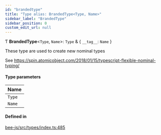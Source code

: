 ```yaml
---
id: "brandedtype"
title: "Type alias: BrandedType<Type, Name>"
sidebar_label: "BrandedType"
sidebar_position: 0
custom_edit_url: null
---
```


Ƭ **BrandedType**<`Type`, `Name`\>: `Type` & { `__tag__`: `Name`  }

These type are used to create new nominal types

See https://spin.atomicobject.com/2018/01/15/typescript-flexible-nominal-typing/

#### Type parameters

| Name |
| :------ |
| `Type` |
| `Name` |

#### Defined in

[bee-js/src/types/index.ts:485](https://github.com/ethersphere/bee-js/blob/74056cb/src/types/index.ts#L485)
